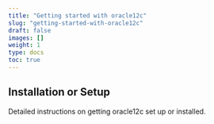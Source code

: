 ```yaml
---
title: "Getting started with oracle12c"
slug: "getting-started-with-oracle12c"
draft: false
images: []
weight: 1
type: docs
toc: true
---
```


## Installation or Setup
Detailed instructions on getting oracle12c set up or installed.

